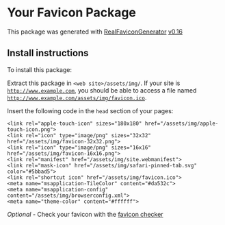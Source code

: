 # Your Favicon Package

This package was generated with [RealFaviconGenerator](https://realfavicongenerator.net/) [v0.16](https://realfavicongenerator.net/change_log#v0.16)

## Install instructions

To install this package:

Extract this package in <code>&lt;web site&gt;/assets/img/</code>. If your site is <code>http://www.example.com</code>, you should be able to access a file named <code>http://www.example.com/assets/img/favicon.ico</code>.

Insert the following code in the `head` section of your pages:

    <link rel="apple-touch-icon" sizes="180x180" href="/assets/img/apple-touch-icon.png">
    <link rel="icon" type="image/png" sizes="32x32" href="/assets/img/favicon-32x32.png">
    <link rel="icon" type="image/png" sizes="16x16" href="/assets/img/favicon-16x16.png">
    <link rel="manifest" href="/assets/img/site.webmanifest">
    <link rel="mask-icon" href="/assets/img/safari-pinned-tab.svg" color="#5bbad5">
    <link rel="shortcut icon" href="/assets/img/favicon.ico">
    <meta name="msapplication-TileColor" content="#da532c">
    <meta name="msapplication-config" content="/assets/img/browserconfig.xml">
    <meta name="theme-color" content="#ffffff">

*Optional* - Check your favicon with the [favicon checker](https://realfavicongenerator.net/favicon_checker)